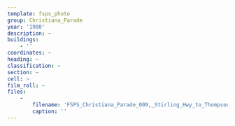 ```yaml
---
template: fsps_photo
group: Christiana_Parade
year: '1980'
description: ~
buildings:
    - ''
coordinates: ~
heading: ~
classification: ~
section: ~
cell: ~
film_roll: ~
files:
    -
        filename: 'FSPS_Christiana_Parade_009,_Stirling_Hwy_to_Thompson_Rd,_1-3-FGH,_1980.png'
        caption: ''
---
```

